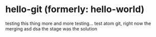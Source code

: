 # hello-git (formerly: hello-world)

testing this thing
more and more testing...
test atom git, right now the merging
asd
dsa
the stage was the solution
